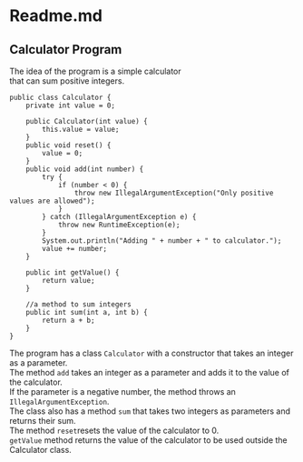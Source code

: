 
# Readme.md

## Calculator Program

The idea of the program is a simple calculator  
that can sum positive integers.

```
public class Calculator {
    private int value = 0;

    public Calculator(int value) {
        this.value = value;
    }
    public void reset() {
        value = 0;
    }
    public void add(int number) {
        try {
            if (number < 0) {
                throw new IllegalArgumentException("Only positive values are allowed");
            }
        } catch (IllegalArgumentException e) {
            throw new RuntimeException(e);
        }
        System.out.println("Adding " + number + " to calculator.");
        value += number;
    }

    public int getValue() {
        return value;
    }

    //a method to sum integers
    public int sum(int a, int b) {
        return a + b;
    }
}
```

The program has a class `Calculator` with a constructor that takes an integer as a parameter.  
The method `add` takes an integer as a parameter and adds it to the value of the calculator.  
If the parameter is a negative number, the method throws an `IllegalArgumentException`.  
The class also has a method `sum` that takes two integers as parameters and returns their sum.  
The method `reset`resets the value of the calculator to 0.  
`getValue` method returns the value of the calculator to be used outside the Calculator class.  
